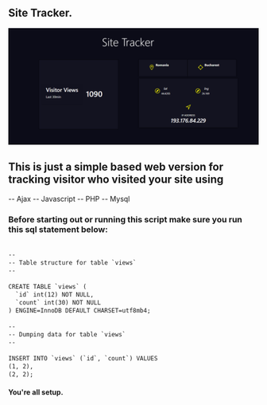 ## Site Tracker.

<img src="https://github.com/Benrobo/Site-Tracker/blob/main/ghnfgn.PNG">

## This is just a simple based web version for tracking visitor who visited your site using 

-- Ajax
-- Javascript
-- PHP
-- Mysql


### Before starting out or running this script make sure you run this sql statement below:

<pre><code>
--
-- Table structure for table `views`
--

CREATE TABLE `views` (
  `id` int(12) NOT NULL,
  `count` int(30) NOT NULL
) ENGINE=InnoDB DEFAULT CHARSET=utf8mb4;

--
-- Dumping data for table `views`
--

INSERT INTO `views` (`id`, `count`) VALUES
(1, 2),
(2, 2);
</code></pre>

#### You're all setup.